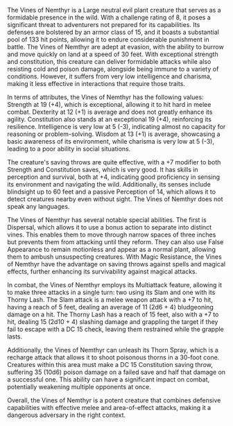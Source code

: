 The Vines of Nemthyr is a Large neutral evil plant creature that serves as a formidable presence in the wild. With a challenge rating of 8, it poses a significant threat to adventurers not prepared for its capabilities. Its defenses are bolstered by an armor class of 15, and it boasts a substantial pool of 133 hit points, allowing it to endure considerable punishment in battle. The Vines of Nemthyr are adept at evasion, with the ability to burrow and move quickly on land at a speed of 30 feet. With exceptional strength and constitution, this creature can deliver formidable attacks while also resisting cold and poison damage, alongside being immune to a variety of conditions. However, it suffers from very low intelligence and charisma, making it less effective in interactions that require those traits. 

In terms of attributes, the Vines of Nemthyr has the following values: Strength at 19 (+4), which is exceptional, allowing it to hit hard in melee combat. Dexterity at 12 (+1) is average and does not greatly enhance its agility. Constitution also stands at an exceptional 19 (+4), reinforcing its resilience. Intelligence is very low at 5 (-3), indicating almost no capacity for reasoning or problem-solving. Wisdom at 13 (+1) is average, showcasing a basic awareness of its environment, while charisma is very low at 5 (-3), leading to a poor ability in social situations.

The creature's saving throws are quite effective, with a +7 modifier to both Strength and Constitution saves, which is very good. It has skills in perception and survival, both at +4, indicating good proficiency in sensing its environment and navigating the wild. Additionally, its senses include blindsight up to 60 feet and a passive Perception of 14, which allows it to detect creatures nearby even without sight. The Vines of Nemthyr does not speak any languages.

The Vines of Nemthyr has several notable special abilities. The first is Dispersal, which allows it to use a bonus action to separate into distinct vines. This enables them to move through narrow spaces of three inches but prevents them from attacking until they reform. They can also use False Appearance to remain motionless and appear as a normal plant, allowing them to ambush unsuspecting creatures. With Magic Resistance, the Vines of Nemthyr have the advantage on saving throws against spells and magical effects, further enhancing its survivability against magical attacks.

In combat, the Vines of Nemthyr employs its Multiattack feature, allowing it to make three attacks in a single turn: two using its Slam and one with its Thorny Lash. The Slam attack is a melee weapon attack with a +7 to hit, having a reach of 5 feet, dealing an average of 11 (2d6 + 4) bludgeoning damage on a hit. The Thorny Lash has a reach of 15 feet, also with a +7 to hit, dealing 15 (2d10 + 4) slashing damage and grappling the target if they fail to escape with a DC 15 check, leaving them restrained while the grapple lasts. 

Additionally, the Vines of Nemthyr can unleash its Thorn Spray, which is a recharge attack that allows it to shoot poisonous thorns in a 30-foot cone. Creatures within this area must make a DC 15 Constitution saving throw, suffering 35 (10d6) poison damage on a failed save and half that damage on a successful one. This ability can have a significant impact on combat, potentially weakening multiple opponents at once.

Overall, the Vines of Nemthyr is a potent creature that combines defensive capabilities with effective melee and area-of-effect attacks, making it a dangerous adversary in the right context.